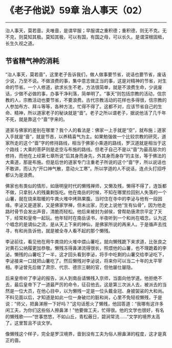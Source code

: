 # 《老子他说》59章 治人事天（02）

------

治人事天，莫若啬。夫唯啬，是谓早服；早服谓之重积德；重积德，则无不克。无不克，则莫知其极。莫知其极，可以有国，有国之母，可以长久。是谓深根固柢，长生久视之道。

## 节省精气神的消耗

“治人事天，莫若啬”，这里老子告诉我们，做人做事要节省，说话也要节省，废话少说，乃至不说。不做浪费的事，集中意志做正当的事，这是对精神的节省，对生命的节省。一个人修道，欲求长生不老，方法很简单，就是不浪费生命，少说废话，少做不必做的事，办事干净利落，简单明了。“事天”则包括宗教的活动，信宗教的人，宗教活动也要节省，不要浪费。古代宗教活动的花样也多得很，信宗教的人参加布方、拜斗等等，各种方法，忙得不得了。这都不对，应该节省自己的生命、精神，所以道家老子的秘诀就是“啬”。老子之所以谓老子，据说他活了几千年不死，就是靠这个“啬”字来的。

道家与佛家的差别在哪里？我个人的看法是：佛家一上手就是“空”，就布施；道家入手就是“啬”，就是节吝，以养精喜气为主。如果勉强做一个比较宗教的研究，道家所走的这个“啬”字的修持路线，相当于佛家小乘道的路线，罗汉道就是相当于这个路线；大乘的菩萨则是走空与布施的路线。但老子自己不是以“啬”为最高层次的修持，而他在上经第七章所说“后其身而身先，外其身而身存”的主张，等于佛法的大乘道，那是布施。但是后世的道家专门注重老子所说的这个“啬”字，所以说话也不敢讲，而认为“开口神气散，意动火工寒”。所以学道的人不说话，连点头打招呼都认为是浪费。

佛家也有类似的情形，如唐明皇时代的懒残禅师，又懒及残，懒得不得了，连饭都不做，只拿别人的残羹剩饭吃。他在南岳的时候，不知在哪里捡回别人失落的一个山薯，就在烧来取暖的牛粪火堆中烤熟果腹。当时住在寺中的李泌与他有一段因缘。李泌又是道家，又是佛家学禅，但未出家，历史上说他“生有仙骨”，因为他走路时骨节会发出声音，清脆而轻松。他后来被封为邺侯，曾帮助唐肃宗平定了天下，经常和皇帝一起玩。他年轻时在南岳读书，半夜听到一个和尚在唱念，认为这个唱念的是谪仙之流，是从天上下来的神仙，是佛家所说的再来人。于是循声去找寻，有和尚告诉他，就是被全寺人看不起的那个懒残。

李泌前往，看见他在用牛粪烧的火堆中煨山薯吃，就向懒残跪下来求道，比张良之对黄石公纳履更加恭敬。懒残冻得鼻涕流得很长，照煨他的山薯，也不理跪着的李泌。懒残的山薯吃了一半，这才回头看到李泌，将手中吃剩的山薯交给李泌吃下，李泌接来一口就把山薯吃了。然后懒残对李泌说，将来你可以当二十年的太平宰相。李泌曾先后做了肃宗、代宗、德宗三朝的官，但他屡仕屡隐。

后来皇帝听了李泌的报告，派人到南岳请懒残入京师，当面向他学道。他拒绝不去，最后皇帝下了一道最严厉的命令，征召他去。这是第三次派人去，被派去的当然是一位大员，在他心目中，以为懒残一定是一位头戴金冠、身披袈裟的大和尚。不料见面以后，才知道是如此一位一身破烂的脏和尚，心里不免轻视懒残，于是说：“师父，把鼻涕擦一下好吗？”这句话惹火了懒残，他回答道：“我哪有这许多闲工夫，为你们这些俗人擦鼻涕！”他要做工夫，忙得很。他的文学也很好，有名的懒残歌——“世事悠悠，不如山丘，青松蔽日，碧涧常流……”文学的境界太高了。这里暂且不谈文学。

像懒残这个样子，完全是罗汉境界，啬到没有工夫为俗人擦鼻涕的程度，这才是真正的啬。
